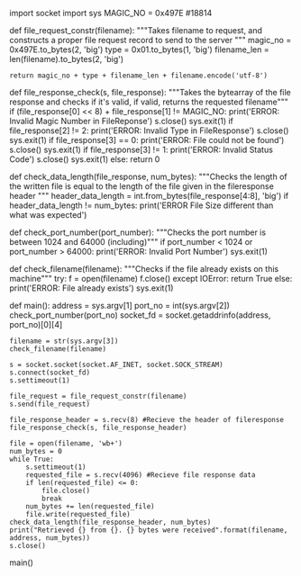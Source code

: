import socket
import sys
MAGIC_NO = 0x497E #18814

def file_request_constr(filename):
    """Takes filename to request, and constructs a proper file request record to
       send to the server
    """
    magic_no = 0x497E.to_bytes(2, 'big')
    type = 0x01.to_bytes(1, 'big')
    filename_len = len(filename).to_bytes(2, 'big')

    return magic_no + type + filename_len + filename.encode('utf-8')

def file_response_check(s, file_response):
    """Takes the bytearray of the file response and checks if it's valid,
       if valid, returns the requested filename"""
    if (file_response[0] << 8) + file_response[1] != MAGIC_NO:
        print('ERROR: Invalid Magic Number in FileReponse')
        s.close()
        sys.exit(1)
    if file_response[2] != 2:
        print('ERROR: Invalid Type in FileResponse')
        s.close()
        sys.exit(1)
    if file_response[3] == 0:
        print('ERROR: File could not be found')
        s.close()
        sys.exit(1)
    if file_response[3] != 1:
        print('ERROR: Invalid Status Code')
        s.close()
        sys.exit(1)
    else:
        return 0

def check_data_length(file_response, num_bytes):
    """Checks the length of the written file is equal to the length of the file
       given in the fileresponse header
    """
    header_data_length = int.from_bytes(file_response[4:8], 'big')
    if header_data_length != num_bytes:
        print('ERROR File Size different than what was expected')

def check_port_number(port_number):
    """Checks the port number is between 1024 and 64000 (including)"""
    if port_number < 1024 or port_number > 64000:
        print('ERROR: Invalid Port Number')
        sys.exit(1)

def check_filename(filename):
    """Checks if the file already exists on this machine"""
    try:
        f = open(filename)
        f.close()
    except IOError:
        return True
    else:
        print('ERROR: File already exists')
        sys.exit(1)

def main():
    address = sys.argv[1]
    port_no = int(sys.argv[2])
    check_port_number(port_no)
    socket_fd = socket.getaddrinfo(address, port_no)[0][4]

    filename = str(sys.argv[3])
    check_filename(filename)

    s = socket.socket(socket.AF_INET, socket.SOCK_STREAM)
    s.connect(socket_fd)
    s.settimeout(1)

    file_request = file_request_constr(filename)
    s.send(file_request)

    file_response_header = s.recv(8) #Recieve the header of fileresponse
    file_response_check(s, file_response_header)

    file = open(filename, 'wb+')
    num_bytes = 0
    while True:
        s.settimeout(1)
        requested_file = s.recv(4096) #Recieve file response data
        if len(requested_file) <= 0:
            file.close()
            break
        num_bytes += len(requested_file)
        file.write(requested_file)
    check_data_length(file_response_header, num_bytes)
    print("Retrieved {} from {}. {} bytes were received".format(filename, address, num_bytes))
    s.close()

main()
